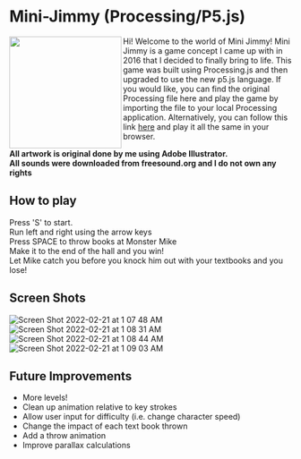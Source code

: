 # Mini-Jimmy (Processing/P5.js) 

<img src="https://user-images.githubusercontent.com/33499496/154909689-21498275-39e6-405b-8a08-e11356486208.png" width="200" align="left"> Hi! Welcome to the world of Mini Jimmy! Mini Jimmy is a game concept I came up with in 2016 that I decided to finally bring to life. This game was built using Processing.js and then upgraded to use the new p5.js language. If you would like, you can find the original Processing file here and play the game by importing the file to your local Processing application. Alternatively, you can follow this link [here](https://openprocessing.org/sketch/1491986) and play it all the same in your browser.

**All artwork is original done by me using Adobe Illustrator.** <br>
**All sounds were downloaded from freesound.org and I do not own any rights**

## How to play

Press 'S' to start. <br>
Run left and right using the arrow keys <br>
Press SPACE to throw books at Monster Mike <br>
Make it to the end of the hall and you win! <br>
Let Mike catch you before you knock him out with your textbooks and you lose! <br>

## Screen Shots

![Screen Shot 2022-02-21 at 1 07 48 AM](https://user-images.githubusercontent.com/33499496/154923141-526fe0d2-a064-478c-8527-1ee33e016bed.png)
![Screen Shot 2022-02-21 at 1 08 31 AM](https://user-images.githubusercontent.com/33499496/154923361-c7d0d07e-8fe8-4f33-acb8-ba8d42964e29.png)
![Screen Shot 2022-02-21 at 1 08 44 AM](https://user-images.githubusercontent.com/33499496/154923373-992aed6a-551c-47df-a854-6e200deef59a.png)
![Screen Shot 2022-02-21 at 1 09 03 AM](https://user-images.githubusercontent.com/33499496/154923388-ef1aab81-3e73-4792-b092-6cc36e36cb7e.png)


## Future Improvements

- More levels!
- Clean up animation relative to key strokes
- Allow user input for difficulty (i.e. change character speed)
- Change the impact of each text book thrown
- Add a throw animation
- Improve parallax calculations
